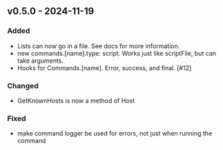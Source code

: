 ## v0.5.0 - 2024-11-19
### Added
* Lists can now go in a file. See docs for more information.
* new commands.[name].type: script. Works just like scriptFile, but can take arguments.
* Hooks for Commands.[name]. Error, success, and final. [#12]
### Changed
* GetKnownHosts is now a method of Host
### Fixed
* make command logger be used for errors, not just when running the command
